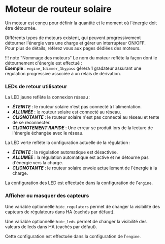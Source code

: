 # Moteur de routeur solaire

Un moteur est conçu pour définir la quantité et le moment où l'énergie doit être détournée.

Différents types de moteurs existent, qui peuvent progressivement détourner l'énergie vers une charge et gérer un interrupteur ON/OFF.  
Pour plus de détails, référez vous aux pages dédiées des moteurs.

!!! note "Nommage des moteurs"
    Le nom du moteur reflète la façon dont le détournement d'énergie est effectué :  
    **Exemple** : `engine_1dimmer_1bypass` gérera 1 gradateur assurant une régulation progressive associée à un relais de dérivation.


### LEDs de retour utilisateur

La LED jaune reflète la connexion réseau :

- ***ÉTEINTE*** : le routeur solaire n'est pas connecté à l'alimentation.
- ***ALLUMÉE*** : le routeur solaire est connecté au réseau.
- ***CLIGNOTANTE*** : le routeur solaire n'est pas connecté au réseau et tente de se reconnecter.
- ***CLIGNOTEMENT RAPIDE*** : Une erreur se produit lors de la lecture de l'énergie échangée avec le réseau.

La LED verte reflète la configuration actuelle de la régulation :

- ***ÉTEINTE*** : la régulation automatique est désactivée.
- ***ALLUMÉE*** : la régulation automatique est active et ne détourne pas d'énergie vers la charge.
- ***CLIGNOTANTE*** : le routeur solaire envoie actuellement de l'énergie à la charge.

La configuration des LED est effectuée dans la configuration de l'`engine`.

### Afficher ou masquer des capteurs

Une variable optionnelle `hide_regulators` permet de changer la visibilité des capteurs de régulateurs dans HA (cachés par défaut).

Une variable optionnelle `hide_leds` permet de changer la visibilité des valeurs de leds dans HA (cachés par défaut).

Cette configuration est effectuée dans la configuration de l'`engine`.